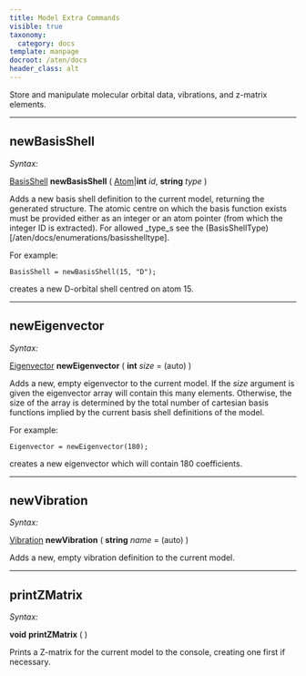 ```yaml
---
title: Model Extra Commands
visible: true
taxonomy:
  category: docs
template: manpage
docroot: /aten/docs
header_class: alt
---
```


Store and manipulate molecular orbital data, vibrations, and z-matrix elements.

---

## newBasisShell <a id="newbasisshell"></a>

_Syntax:_

[BasisShell](/aten/docs/scripting/variabletypes/basisshell) **newBasisShell** ( [Atom](/aten/docs/scripting/variabletypes/atom)|**int** _id_, **string** _type_ )

Adds a new basis shell definition to the current model, returning the generated structure. The atomic centre on which the basis function exists must be provided either as an integer or an atom pointer (from which the integer ID is extracted). For allowed _type_s see the (BasisShellType)[/aten/docs/enumerations/basisshelltype].

For example:


```
BasisShell = newBasisShell(15, "D");
```


creates a new D-orbital shell centred on atom 15.

---

## newEigenvector <a id="neweigenvector"></a>

_Syntax:_

[Eigenvector](/aten/docs/scripting/variabletypes/eigenvector) **newEigenvector** ( **int** _size_ = (auto) )

Adds a new, empty eigenvector to the current model. If the _size_ argument is given the eigenvector array will contain this many elements. Otherwise, the size of the array is determined by the total number of cartesian basis functions implied by the current basis shell definitions of the model.

For example:


```
Eigenvector = newEigenvector(180);
```


creates a new eigenvector which will contain 180 coefficients.

---

## newVibration <a id="newvibration"></a>

_Syntax:_

[Vibration](/aten/docs/scripting/variabletypes/vibration) **newVibration** ( **string** _name_ = (auto) )

Adds a new, empty vibration definition to the current model.

---

## printZMatrix <a id="printzmatrix"></a>

_Syntax:_

**void** **printZMatrix** ( )

Prints a Z-matrix for the current model to the console, creating one first if necessary.


